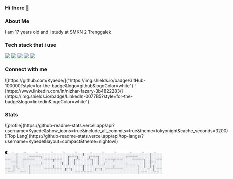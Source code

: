 ### Hi there 👋
### About Me
I am 17 years old and I study at SMKN 2 Trenggalek
### Tech stack that i use
<div class="tech">
<img src="https://img.shields.io/badge/Laravel-FF2D20?style=for-the-badge&logo=laravel&logoColor=white" />
<img src="https://img.shields.io/badge/JavaScript-323330?style=for-the-badge&logo=javascript&logoColor=F7DF1E" />
<img src="https://img.shields.io/badge/Python-FFD43B?style=for-the-badge&logo=python&logoColor=blue" />
<img src="https://img.shields.io/badge/PHP-777BB4?style=for-the-badge&logo=php&logoColor=white" />
<img src="https://img.shields.io/badge/java-%23ED8B00.svg?style=for-the-badge&logo=openjdk&logoColor=white">
</div>

### Connect with me
<div class="social">
![https://github.com/Kyaede/]("https://img.shields.io/badge/GitHub-100000?style=for-the-badge&logo=github&logoColor=white")
![https://www.linkedin.com/in/nizhar-fazary-3b4822283/](https://img.shields.io/badge/LinkedIn-0077B5?style=for-the-badge&logo=linkedin&logoColor=white")
</div>

### Stats
<div style="display: flex; flex-wrap: wrap">
![profile](https://github-readme-stats.vercel.app/api?username=Kyaede&show_icons=true&include_all_commits=true&theme=tokyonight&cache_seconds=3200)
![Top Lang](https://github-readme-stats.vercel.app/api/top-langs/?username=Kyaede&layout=compact&theme=nightowl)
</div>

###

<picture>
  <source media="(prefers-color-scheme: dark)" srcset="https://raw.githubusercontent.com/kyaede/kyaede/output/pacman-contribution-graph-dark.svg">
  <source media="(prefers-color-scheme: light)" srcset="https://raw.githubusercontent.com/kyaede/kyaede/output/pacman-contribution-graph.svg">
  <img alt="pacman contribution graph" src="https://raw.githubusercontent.com/kyaede/kyaede/output/pacman-contribution-graph.svg">
</picture>

###
<!--
**Kyaede/Kyaede** is a ✨ _special_ ✨ repository because its `README.md` (this file) appears on your GitHub profile.

Here are some ideas to get you started:

- 🔭 I’m currently working on ...
- 🌱 I’m currently learning ...
- 👯 I’m looking to collaborate on ...
- 🤔 I’m looking for help with ...
- 💬 Ask me about ...
- 📫 How to reach me: ...
- 😄 Pronouns: ...
- ⚡ Fun fact: ...
-->
